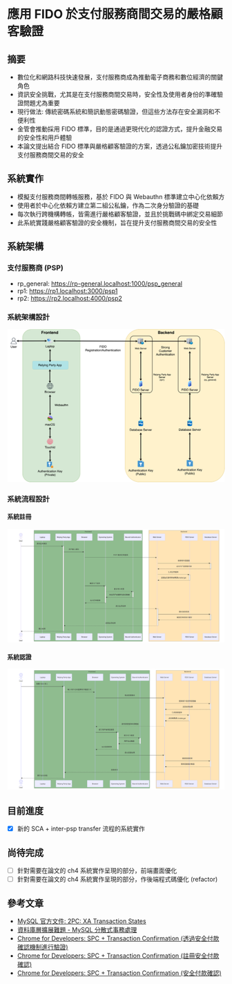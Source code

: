 # 應用 FIDO 於支付服務商間交易的嚴格顧客驗證

## 摘要
- 數位化和網路科技快速發展，支付服務商成為推動電子商務和數位經濟的關鍵角色
- 資訊安全挑戰，尤其是在支付服務商間交易時，安全性及使用者身份的準確驗證問題尤為重要
- 現行做法: 傳統密碼系統和簡訊動態密碼驗證，但這些方法存在安全漏洞和不便利性
- 金管會推動採用 FIDO 標準，目的是通過更現代化的認證方式，提升金融交易的安全性和用戶體驗
- 本論文提出結合 FIDO 標準與嚴格顧客驗證的方案，透過公私鑰加密技術提升支付服務商間交易的安全

## 系統實作
- 模擬支付服務商間轉帳服務，基於 FIDO 與 Webauthn 標準建立中心化依賴方
- 使用者於中心化依賴方建立第二組公私鑰，作為二次身分驗證的基礎
- 每次執行跨機構轉帳，皆需進行嚴格顧客驗證，並且於挑戰碼中綁定交易細節
- 此系統實踐嚴格顧客驗證的安全機制，旨在提升支付服務商間交易的安全性

## 系統架構
### 支付服務商 (PSP)
- rp_general: https://rp-general.localhost:1000/psp_general
- rp1: https://rp1.localhost:3000/psp1
- rp2: https://rp2.localhost:4000/psp2

### 系統架構設計
![系統架構圖](./images/system_architecture.png)

### 系統流程設計
#### 系統註冊
![系統註冊流程](./images/fido_uaf_registration_sequence_diagram.png)

#### 系統認證
![系統認證流程](./images/fido_uaf_authentication_sequence_diagram.png)

## 目前進度
- [x] 新的 SCA + inter-psp transfer 流程的系統實作

## 尚待完成
- [ ] 針對需要在論文的 ch4 系統實作呈現的部分，前端畫面優化
- [ ] 針對需要在論文的 ch4 系統實作呈現的部分，作後端程式碼優化 (refactor)

## 參考文章
- [MySQL 官方文件: 2PC: XA Transaction States](https://dev.mysql.com/doc/refman/8.4/en/xa-states.html)
- [資料庫層擴展難題 - MySQL 分散式事務處理](https://mark-lin.com/posts/20190928/)
- [Chrome for Developers: SPC + Transaction Confirmation (透過安全付款確認機制進行驗證)](https://developer.chrome.com/docs/payments/authenticate-secure-payment-confirmation?hl=zh-tw)
- [Chrome for Developers: SPC + Transaction Confirmation (註冊安全付款確認)](https://developer.chrome.com/docs/payments/register-secure-payment-confirmation?hl=zh-tw)
- [Chrome for Developers: SPC + Transaction Confirmation (安全付款確認)](https://developer.chrome.com/docs/payments/secure-payment-confirmation?hl=zh-tw)